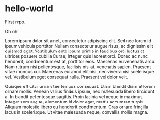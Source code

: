 # hello-world
First repo.

Oh oh!

Lorem ipsum dolor sit amet, consectetur adipiscing elit. Sed nec lorem id ipsum vehicula porttitor. Nullam consectetur augue risus, ac dignissim elit euismod eget. Vestibulum ante ipsum primis in faucibus orci luctus et ultrices posuere cubilia Curae; Integer quis laoreet orci. Donec ac nunc hendrerit, condimentum est at, porttitor eros. Maecenas eu venenatis arcu. Nam rutrum nisi pellentesque, facilisis nisl at, venenatis sapien. Praesent vitae rhoncus dui. Maecenas euismod elit nisi, nec viverra nisi scelerisque vel. Vestibulum eget consequat nulla. Praesent vel dolor velit. 

Quisque efficitur urna vitae tempus consequat. Etiam blandit diam at lorem ornare mollis. Aenean varius finibus ipsum, nec malesuada libero tincidunt a. In blandit pellentesque sagittis. Proin lacinia vel neque in maximus. Integer sem augue, elementum id dolor eget, mattis accumsan turpis. Aliquam molestie libero eu hendrerit condimentum. Cras ornare fringilla lacus in scelerisque. Ut vitae malesuada neque, convallis mollis magna.

